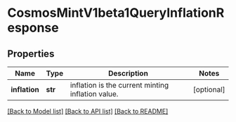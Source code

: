 # CosmosMintV1beta1QueryInflationResponse

## Properties
Name | Type | Description | Notes
------------ | ------------- | ------------- | -------------
**inflation** | **str** | inflation is the current minting inflation value. | [optional] 

[[Back to Model list]](../README.md#documentation-for-models) [[Back to API list]](../README.md#documentation-for-api-endpoints) [[Back to README]](../README.md)


